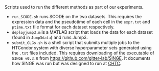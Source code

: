 Scripts used to run the different methods as part of our experiments.

- `run_SCODE.sh` runs SCODE on the two datasets. This requires the expression data and the pseudotime of each cell in the `expr.txt` and `ptime.txt` file format for each dataset respectively.
- `deployjump3.m` is a MATLAB script that loads the data for each dataset (found in `Jump3data`) and runs Jump3.
- `submit_GLGs.sh` is a shell script that submits multiple jobs to the HTCondor system with diverse hyperparameter sets generated using the `.txt` files included. This requires downloading of the executable of `SINGE v0.3.0` from  https://github.com/gitter-lab/SINGE. It documents how SINGE was run but was designed to run at [CHTC](http://chtc.cs.wisc.edu/).
